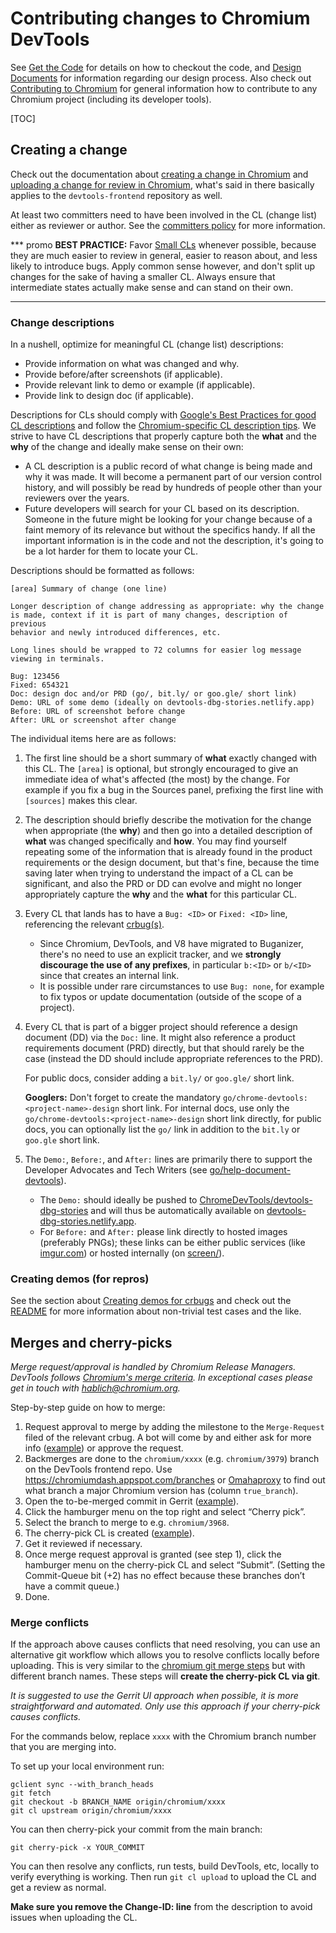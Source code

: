 # Contributing changes to Chromium DevTools

See [Get the Code](../get_the_code.md) for details on how to checkout the code,
and [Design Documents](design.md) for information regarding our design process.
Also check out [Contributing to
Chromium](https://chromium.googlesource.com/chromium/src/+/main/docs/contributing.md)
for general information how to contribute to any Chromium project (including
its developer tools).

[TOC]

## Creating a change

Check out the documentation about [creating a change in Chromium] and [uploading
a change for review in Chromium], what's said in there basically applies to the
`devtools-frontend` repository as well.

At least two committers need to have been involved in the CL (change list) either
as reviewer or author. See the [committers policy] for more information.

*** promo
**BEST PRACTICE:** Favor [Small CLs] whenever possible, because they are much
easier to review in general, easier to reason about, and less likely to introduce
bugs. Apply common sense however, and don't split up changes for the sake of
having a smaller CL. Always ensure that intermediate states actually make sense
and can stand on their own.
***

### Change descriptions

In a nushell, optimize for meaningful CL (change list) descriptions:

- Provide information on what was changed and why.
- Provide before/after screenshots (if applicable).
- Provide relevant link to demo or example (if applicable).
- Provide link to design doc (if applicable).

Descriptions for CLs should comply with [Google's Best Practices for good CL
descriptions] and follow the [Chromium-specific CL description tips]. We strive
to have CL descriptions that properly capture both the **what** and the **why**
of the change and ideally make sense on their own:

-   A CL description is a public record of what change is being made and why it
    was made. It will become a permanent part of our version control history,
    and will possibly be read by hundreds of people other than your reviewers
    over the years.
-   Future developers will search for your CL based on its description. Someone
    in the future might be looking for your change because of a faint memory of
    its relevance but without the specifics handy. If all the important
    information is in the code and not the description, it's going to be a lot
    harder for them to locate your CL.

Descriptions should be formatted as follows:

```
[area] Summary of change (one line)

Longer description of change addressing as appropriate: why the change
is made, context if it is part of many changes, description of previous
behavior and newly introduced differences, etc.

Long lines should be wrapped to 72 columns for easier log message
viewing in terminals.

Bug: 123456
Fixed: 654321
Doc: design doc and/or PRD (go/, bit.ly/ or goo.gle/ short link)
Demo: URL of some demo (ideally on devtools-dbg-stories.netlify.app)
Before: URL of screenshot before change
After: URL or screenshot after change
```

The individual items here are as follows:

1.  The first line should be a short summary of **what** exactly changed with
    this CL. The `[area]` is optional, but strongly encouraged to give an
    immediate idea of what's affected (the most) by the change. For example if
    you fix a bug in the Sources panel, prefixing the first line with
    `[sources]` makes this clear.
1.  The description should briefly describe the motivation for the change when
    appropriate (the **why**) and then go into a detailed description of
    **what** was changed specifically and **how**. You may find yourself
    repeating some of the information that is already found in the product
    requirements or the design document, but that's fine, because the time
    saving later when trying to understand the impact of a CL can be
    significant, and also the PRD or DD can evolve and might no longer
    appropriately capture the **why** and the **what** for this particular CL.
1.  Every CL that lands has to have a `Bug: <ID>` or `Fixed: <ID>` line,
    referencing the relevant [crbug(s)](http://crbug.com).
    -   Since Chromium, DevTools, and V8 have migrated to Buganizer, there's no
        need to use an explicit tracker, and we **strongly discourage the use of
        any prefixes**, in particular `b:<ID>` or `b/<ID>` since that creates an
        internal link.
    -   It is possible under rare circumstances to use `Bug: none`, for example
        to fix typos or update documentation (outside of the scope of a
        project).
1.  Every CL that is part of a bigger project should reference a design document
    (DD) via the `Doc:` line. It might also reference a product requirements
    document (PRD) directly, but that should rarely be the case (instead the DD
    should include appropriate references to the PRD).

    For public docs, consider adding a `bit.ly/` or `goo.gle/` short link.

    **Googlers:** Don't forget to create the mandatory
    `go/chrome-devtools:<project-name>-design` short link. For internal docs,
    use only the `go/chrome-devtools:<project-name>-design` short link directly,
    for public docs, you can optionally list the `go/` link in addition to the
    `bit.ly` or `goo.gle` short link.
1.  The `Demo:`, `Before:`, and `After:` lines are primarily there to support
    the Developer Advocates and Tech Writers (see
    [go/help-document-devtools](http://go/help-document-devtools)).
    -   The `Demo:` should ideally be pushed to [ChromeDevTools/devtools-dbg-stories]
        and will thus be automatically available on [devtools-dbg-stories.netlify.app].
    -   For `Before:` and `After:` please link directly to hosted images
        (preferably PNGs); these links can be either public services (like
        [imgur.com](https://imgur.com)) or hosted internally (on
        [screen/](http://screen/)).

### Creating demos (for repros)

See the section about [Creating demos for crbugs](https://github.com/ChromeDevTools/devtools-dbg-stories#creating-demos-for-crbugs)
and check out the [README](https://github.com/ChromeDevTools/devtools-dbg-stories#readme) for more information about non-trivial test
cases and the like.

## Merges and cherry-picks

_Merge request/approval is handled by Chromium Release Managers. DevTools follows [Chromium's merge criteria](https://chromium.googlesource.com/chromium/src.git/+/refs/heads/main/docs/process/merge_request.md#merge-criteria-phases). In exceptional cases please get in touch with hablich@chromium.org._

Step-by-step guide on how to merge:

1. Request approval to merge by adding the milestone to the `Merge-Request` filed of the relevant crbug. A bot will come by and either ask for more info ([example](http://crbug.com/1123307#c1)) or approve the request.
1. Backmerges are done to the `chromium/xxxx` (e.g. `chromium/3979`) branch on the DevTools frontend repo.
   Use <https://chromiumdash.appspot.com/branches> or [Omahaproxy](https://omahaproxy.appspot.com/)
   to find out what branch a major Chromium version has (column `true_branch`).
1. Open the to-be-merged commit in Gerrit
   ([example](https://chromium-review.googlesource.com/c/devtools/devtools-frontend/+/1928912)).
1. Click the hamburger menu on the top right and select “Cherry pick”.
1. Select the branch to merge to e.g. `chromium/3968`.
1. The cherry-pick CL is created
   ([example](https://chromium-review.googlesource.com/c/devtools/devtools-frontend/+/1928913)).
1. Get it reviewed if necessary.
1. Once merge request approval is granted (see step 1), click the hamburger menu on the cherry-pick CL and select “Submit”. (Setting the Commit-Queue bit (+2) has no effect because these branches don’t have a commit queue.)
1. Done.

### Merge conflicts

If the approach above causes conflicts that need resolving, you can use an alternative git workflow which allows you to resolve conflicts locally before uploading. This is very similar to the [chromium git merge steps](https://chromium.googlesource.com/chromium/src.git/+/refs/heads/main/docs/process/merge_request.md#using-git) but with different branch names. These steps will **create the cherry-pick CL via git**.

_It is suggested to use the Gerrit UI approach when possible, it is more straightforward and automated. Only use this approach if your cherry-pick causes conflicts._

For the commands below, replace `xxxx` with the Chromium branch number that you are merging into.

To set up your local environment run:

```
gclient sync --with_branch_heads
git fetch
git checkout -b BRANCH_NAME origin/chromium/xxxx
git cl upstream origin/chromium/xxxx
```

You can then cherry-pick your commit from the main branch:

```
git cherry-pick -x YOUR_COMMIT
```

You can then resolve any conflicts, run tests, build DevTools, etc, locally to verify everything is working. Then run `git cl upload` to upload the CL and get a review as normal.

**Make sure you remove the Change-ID: line** from the description to avoid issues when uploading the CL.


  [creating a change in Chromium]: https://chromium.googlesource.com/chromium/src/+/main/docs/contributing.md#creating-a-change
  [uploading a change for review in Chromium]: https://chromium.googlesource.com/chromium/src/+/main/docs/contributing.md#uploading-a-change-for-review
  [committers policy]: https://chromium.googlesource.com/devtools/devtools-frontend/+/main/docs/committers_policy.md
  [Small CLs]: https://google.github.io/eng-practices/review/developer/small-cls.html
  [Google's Best Practices for good CL descriptions]: https://google.github.io/eng-practices/review/developer/cl-descriptions.html
  [Chromium-specific CL description tips]: https://chromium.googlesource.com/chromium/src/+/main/docs/contributing.md#Chromium_specific-description-tips
  [ChromeDevTools/devtools-dbg-stories]: https://github.com/ChromeDevTools/devtools-dbg-stories
  [devtools-dbg-stories.netlify.app]: https://devtools-dbg-stories.netlify.app
